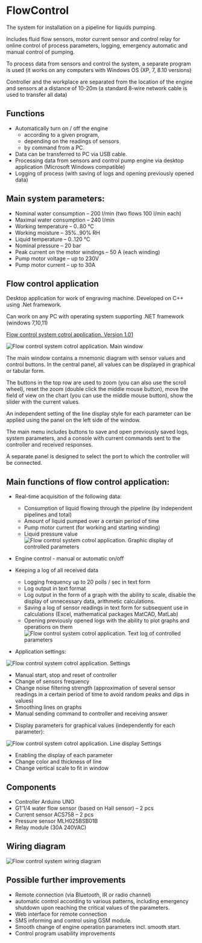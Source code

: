 # FlowControl
The system for installation on a pipeline for liquids pumping. 

Includes fluid flow sensors, motor current sensor and control relay for online control of process parameters, logging, emergency automatic and manual control of pumping.

To process data from sensors and control the system, a separate program is used (it works on any computers with Windows OS (XP, 7, 8.10 versions)

Controller and the workplace are separated from the location of the engine and sensors at a distance of 10-20m (a standard 8-wire network cable is used to transfer all data)

## Functions
* Automatically turn on / off the engine
  - according to a given program, 
  - depending on the readings of sensors 
  - by command from a PC. 
* Data can be transferred to PC via USB cable.
* Processing data from sensors and control pump engine via desktop application (Microsoft Windows compatible) 
* Logging of process (with saving of logs and opening previously opened data)

## Main system parameters:
* Nominal water consumption 			      – 200 l/min (two flows 100 l/min each)
* Maximal water consumption 			      – 240 l/min
* Working temperature				            – 0..80 °C
* Working moisture				              – 35%..90% RH
* Liquid temperature			      	      – 0..120 °C
* Nominal pressure 				              – 20 bar
* Peak current on the motor windings		– 50 А (each winding)
* Pump motor voltage			            	– up to 230V
* Pump motor current				            – up to 30A

## Flow control  application
Desktop application for work of engraving machine. Developed on C++ using .Net framework. 

Can work on any PC with operating system supporting .NET framework (windows 7,10,11)

[Flow control system cotrol application. Version 1.01](https://github.com/Brabn/FlowControl/blob/main/Control_application/FlowControl.1.01.exe)

![Flow control system cotrol application. Main window](https://github.com/Brabn/FlowControl/blob/main/Control_application/Flow_control.Main_window.png)

The main window contains a mnemonic diagram with sensor values and control buttons. In the central panel, all values can be displayed in graphical or tabular form.

The buttons in the top row are used to zoom (you can also use the scroll wheel), reset the zoom (double click the middle mouse button), move the field of view on the chart (you can use the middle mouse button), show the slider with the current values.

An independent setting of the line display style for each parameter can be applied using the panel on the left side of the window.

The main menu includes buttons to save and open previously saved logs, system parameters, and a console with current commands sent to the controller and received responses.

A separate panel is designed to select the port to which the controller will be connected.


## Main functions of flow control  application:
* Real-time acquisition of the following data:
  - Consumption of liquid flowing through the pipeline (by independent pipelines and total)
  - Amount of liquid pumped over a certain period of time
  - Pump motor current (for working and starting winding)
  - Liquid pressure value
![Flow control system cotrol application. Graphic display of controlled parameters](https://github.com/Brabn/FlowControl/blob/main/Control_application/Flow_control.Graph_values.png)
 
* Engine control - manual or automatic on/off
* Keeping a log of all received data 
  - Logging frequency up to 20 polls / sec in text form
  - Log output in text format
  - Log output in the form of a graph with the ability to scale, disable the display of unnecessary data, arithmetic calculations.
  - Saving a log of sensor readings in text form for subsequent use in calculations (Excel, mathematical packages MatCAD, MatLab)
  - Opening previously opened logs with the ability to plot graphs and operations on them
![Flow control system cotrol application. Text log of controlled parameters](https://github.com/Brabn/FlowControl/blob/main/Control_application/Flow_control.Table_values.png)
 
* Application settings:
  
![Flow control system cotrol application. Settings](https://github.com/Brabn/FlowControl/blob/main/Control_application/Flow_control.Settings.png)
  - Manual start, stop and reset of controller
  - Change of sensors frequency 
  - Change noise filtering strength (approximation of several sensor readings in a certain period of time to avoid random peaks and dips in values)
  - Smoothing lines on graphs
  - Manual sending command to controller and receiving answer
* Display parameters for graphical values (independently for each parameter):
  
![Flow control system cotrol application. Line display Settings](https://github.com/Brabn/FlowControl/blob/main/Control_application/Flow_control.Graph_Settings.png)
  - Enabling the display of each parameter
  - Change color and thickness of line
  - Change vertical scale to fit in window  

## Components
* Controller Arduino UNO                 
* G1'1/4 water flow sensor (based on Hall sensor) 	– 2 pcs
* Current sensor ACS758 				– 2 pcs
* Pressure sensor MLH025BSB01B
* Relay module (30А 240VAC)

## Wiring diagram
![Flow control system wiring diagram](https://github.com/Brabn/FlowControl/blob/main/Wiring_diagram/Flow_control.Wiring_diagramEN.png)

## Possible further improvements
* Remote connection (via Bluetooth, IR or radio channel)
* automatic control according to various patterns, including emergency shutdown upon reaching the critical values of the parameters.
* Web interface for remote connection
* SMS informing and control using GSM module.
* Smooth change of engine operation parameters incl. smooth start.
* Control program usability improvements

